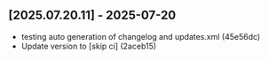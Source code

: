## [2025.07.20.11] - 2025-07-20

*   testing auto generation of changelog and updates.xml (45e56dc)
*   Update version to  [skip ci] (2aceb15)


